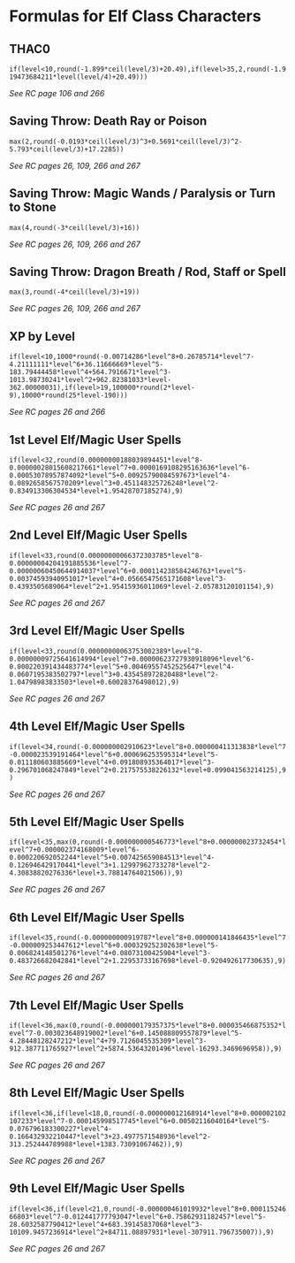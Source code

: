 # Formulas for Elf Class Characters

## THAC0
`if(level<10,round(-1.899*ceil(level/3)+20.49),if(level>35,2,round(-1.919473684211*level(level/4)+20.49)))`

*See RC page 106 and 266*

## Saving Throw: Death Ray or Poison
`max(2,round(-0.0193*ceil(level/3)^3+0.5691*ceil(level/3)^2-5.793*ceil(level/3)+17.2285))`

*See RC pages 26, 109, 266 and 267*

## Saving Throw: Magic Wands / Paralysis or Turn to Stone
`max(4,round(-3*ceil(level/3)+16))`

*See RC pages 26, 109, 266 and 267*

## Saving Throw: Dragon Breath / Rod, Staff or Spell
`max(3,round(-4*ceil(level/3)+19))`

*See RC pages 26, 109, 266 and 267* 

## XP by Level
`if(level<10,1000*round(-0.00714286*level^8+0.26785714*level^7-4.21111111*level^6+36.11666669*level^5-183.79444458*level^4+564.7916671*level^3-1013.98730241*level^2+962.82381033*level-362.00000031),if(level>19,100000*round(2*level-9),10000*round(25*level-190)))`

*See RC pages 26 and 266*

## 1st Level Elf/Magic User Spells
`if(level<32,round(0.00000000188039894451*level^8-0.00000028015608217661*level^7+0.0000169108295163636*level^6-0.00053078957874092*level^5+0.00925790084597673*level^4-0.0892658567570209*level^3+0.451148325726248*level^2-0.834913306304534*level+1.95428707185274),9)`

*See RC pages 26 and 267*

## 2nd Level Elf/Magic User Spells
`if(level<33,round(0.00000000066372303785*level^8-0.00000004204191885536*level^7-0.00000060450644914037*level^6+0.000114238584246763*level^5-0.00374593940951017*level^4+0.0566547565171608*level^3-0.4393505689064*level^2+1.95415936011069*level-2.05783120101154),9)`

*See RC pages 26 and 267*

## 3rd Level Elf/Magic User Spells
`if(level<33,round(0.00000000063753002389*level^8-0.00000009725641614994*level^7+0.00000623727930918096*level^6-0.000220391434483774*level^5+0.00469557452525647*level^4-0.0607195383502797*level^3+0.435458972820488*level^2-1.04798983833503*level+0.60028376498012),9)`

*See RC pages 26 and 267*

## 4th Level Elf/Magic User Spells
`if(level<34,round(-0.000000002910623*level^8+0.000000411313838*level^7-0.000023539191464*level^6+0.000696253595314*level^5-0.011180603885669*level^4+0.091808935364017*level^3-0.296701068247849*level^2+0.217575538226132*level+0.099041563214125),9)`

*See RC pages 26 and 267*

## 5th Level Elf/Magic User Spells
`if(level<35,max(0,round(-0.000000000546773*level^8+0.000000023732454*level^7+0.000002374168009*level^6-0.000220692052244*level^5+0.007425659084513*level^4-0.126946429170441*level^3+1.12997962733278*level^2-4.30838820276336*level+3.78814764021506)),9)`

*See RC pages 26 and 267*

## 6th Level Elf/Magic User Spells
`if(level<35,round(-0.000000000919787*level^8+0.000000141846435*level^7-0.000009253447612*level^6+0.000329252302638*level^5-0.006824148501276*level^4+0.08073100425904*level^3-0.483726682042841*level^2+1.22953733167698*level-0.920492617730635),9)`

*See RC pages 26 and 267*

## 7th Level Elf/Magic User Spells
`if(level<36,max(0,round(-0.000000179357375*level^8+0.000035466875352*level^7-0.003023648919002*level^6+0.145088809557879*level^5-4.28448128247212*level^4+79.7126045535309*level^3-912.387711765927*level^2+5874.53643201496*level-16293.3469696958)),9)`

*See RC pages 26 and 267*

## 8th Level Elf/Magic User Spells
`if(level<36,if(level<18,0,round(-0.000000012168914*level^8+0.000002102107233*level^7-0.000145998517745*level^6+0.00502116040164*level^5-0.076796183300227*level^4-0.166432932210447*level^3+23.4977571548936*level^2-313.252444789988*level+1383.73091067462)),9)`

*See RC pages 26 and 267*

## 9th Level Elf/Magic User Spells
`if(level<36,if(level<21,0,round(-0.000000461019932*level^8+0.00011524666803*level^7-0.012441777793047*level^6+0.75862931182457*level^5-28.6032587790412*level^4+683.39145837068*level^3-10109.9457236914*level^2+84711.08897931*level-307911.796735007)),9)`

*See RC pages 26 and 267*
